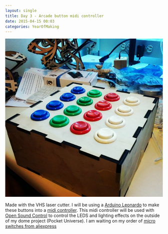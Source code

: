 ```yaml
---
layout: single
title: Day 3 - Arcade button midi controller
date: 2015-04-15 00:03
categories: YearOfMaking
---
```


![](/public/uploads/2015/10004109_624352320998246_1060490778_n.jpg)

Made with the VHS laser cutter. I will be using a [Arduino Leonardo](http://arduino.cc/en/Main/arduinoBoardLeonardo) to make these buttons into a [midi controller](https://en.wikipedia.org/wiki/MIDI). This midi controller will be used with [Open Sound Control](https://en.wikipedia.org/wiki/Open_Sound_Control) to control the LEDS and lighting effects on the outside of my dome project (Pocket Universe). I am waiting on my order of [micro switches from aliexpress](https://talk.hackspace.ca/t/im-buying-microswitches-for-arcade-buttons-do-you-want-any/1799?u=funvill)

